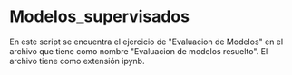 # Modelos_supervisados

En este script se encuentra el ejercicio de "Evaluacion de Modelos" en el archivo que tiene como nombre
"Evaluacion de modelos resuelto". El archivo tiene como extensión ipynb.

